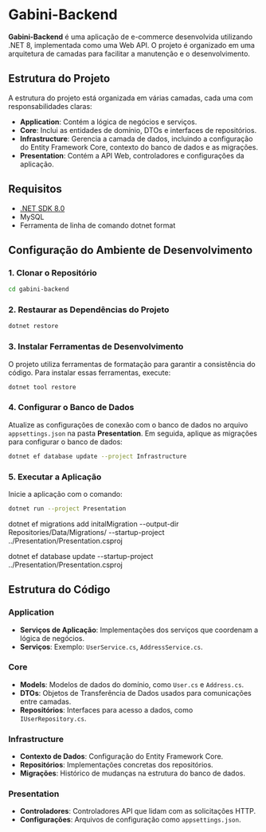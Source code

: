 # Gabini-Backend

**Gabini-Backend** é uma aplicação de e-commerce desenvolvida utilizando .NET 8, implementada como uma Web API. O projeto é organizado em uma arquitetura de camadas para facilitar a manutenção e o desenvolvimento.

## Estrutura do Projeto

A estrutura do projeto está organizada em várias camadas, cada uma com responsabilidades claras:

- **Application**: Contém a lógica de negócios e serviços.
- **Core**: Inclui as entidades de domínio, DTOs e interfaces de repositórios.
- **Infrastructure**: Gerencia a camada de dados, incluindo a configuração do Entity Framework Core, contexto do banco de dados e as migrações.
- **Presentation**: Contém a API Web, controladores e configurações da aplicação.

## Requisitos

- [.NET SDK 8.0](https://dotnet.microsoft.com/download/dotnet/8.0)
- MySQL
- Ferramenta de linha de comando dotnet format

## Configuração do Ambiente de Desenvolvimento

### 1. Clonar o Repositório

```bash
cd gabini-backend
```

### 2. Restaurar as Dependências do Projeto

```bash
dotnet restore
```

### 3. Instalar Ferramentas de Desenvolvimento

O projeto utiliza ferramentas de formatação para garantir a consistência do código. Para instalar essas ferramentas, execute:

```bash
dotnet tool restore
```

### 4. Configurar o Banco de Dados

Atualize as configurações de conexão com o banco de dados no arquivo `appsettings.json` na pasta **Presentation**. Em seguida, aplique as migrações para configurar o banco de dados:

```bash
dotnet ef database update --project Infrastructure
```

### 5. Executar a Aplicação

Inicie a aplicação com o comando:

```bash
dotnet run --project Presentation
```

dotnet ef migrations add initalMigration --output-dir Repositories/Data/Migrations/ --startup-project ../Presentation/Presentation.csproj

dotnet ef database update --startup-project ../Presentation/Presentation.csproj

## Estrutura do Código

### Application

- **Serviços de Aplicação**: Implementações dos serviços que coordenam a lógica de negócios.
- **Serviços**: Exemplo: `UserService.cs`, `AddressService.cs`.

### Core

- **Models**: Modelos de dados do domínio, como `User.cs` e `Address.cs`.
- **DTOs**: Objetos de Transferência de Dados usados para comunicações entre camadas.
- **Repositórios**: Interfaces para acesso a dados, como `IUserRepository.cs`.

### Infrastructure

- **Contexto de Dados**: Configuração do Entity Framework Core.
- **Repositórios**: Implementações concretas dos repositórios.
- **Migrações**: Histórico de mudanças na estrutura do banco de dados.

### Presentation

- **Controladores**: Controladores API que lidam com as solicitações HTTP.
- **Configurações**: Arquivos de configuração como `appsettings.json`.
